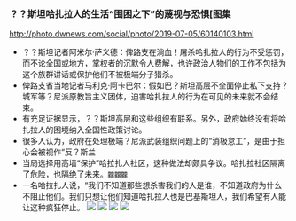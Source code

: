 ### ？？斯坦哈扎拉人的生活“围困之下”的蔑视与恐惧[图集
http://photo.dwnews.com/social/photo/2019-07-05/60140103.html
- ？？斯坦记者阿米尔·萨义德：俾路支在淌血！屠杀哈扎拉人的行为不受惩罚，而不论全国或地方，掌权者的沉默令人费解，也许政治人物们的工作不包括为这个族群讲话或保护他们不被极端分子猎杀。
- 俾路支省当地记者马利克·阿卡巴尔：假如巴？斯坦高层不全面停止私下支持？城军等？尼派原教旨主义团体，迫害哈扎拉人的行为在可见的未来就不会结束。
- 有充足证据显示，？？斯坦高层和这些组织有联系。另外，政府始终没有将哈扎拉人的困境纳入全国性政策讨论。
- 很多人认为，政府在处理极端？尼派武装组织问题上的“消极怠工”，是由于担心会被视作“反？斯兰
- 当局选择用高墙“保护”哈拉扎人社区，这种做法却颇具争议。哈扎拉社区隔离了危险，也隔绝了未来。`龖龖龖`
- 一名哈拉扎人说，“我们不知道那些想杀害我们的人是谁，不知道政府为什么不阻止他们。我们只想让他们知道哈扎拉人也是巴基斯坦人，我们希望有人能让这种疯狂停止。
![](http://pic2.dwnews.net/20190705/b26ba9f772b42afda84bd1e1a8e6c9b5_w.jpg)
![](http://pic9.dwnews.net/20190705/561f59867d358e05ba7b86cb191321b6_w.jpg)
![](http://pic6.dwnews.net/20190705/1daf711c0e1cd9cdd2437a845e5c00f9_w.jpg)
![](http://pic8.dwnews.net/20190705/a1360fafa00f3be4b8b2761e6be04be6_w.jpg)